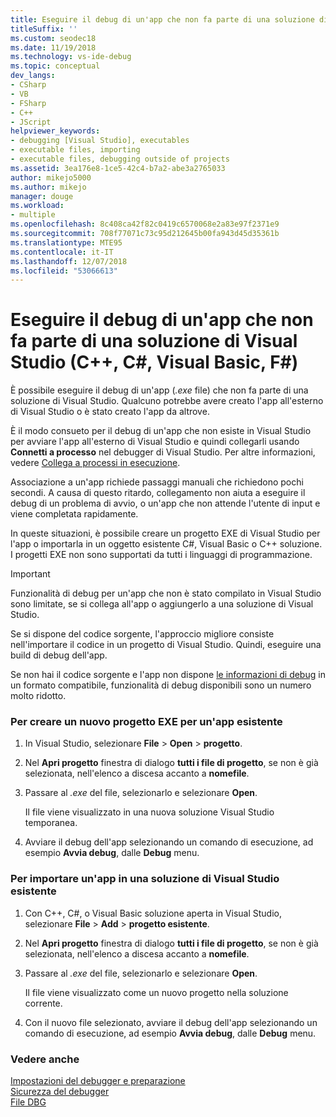 ```yaml
---
title: Eseguire il debug di un'app che non fa parte di una soluzione di Visual Studio
titleSuffix: ''
ms.custom: seodec18
ms.date: 11/19/2018
ms.technology: vs-ide-debug
ms.topic: conceptual
dev_langs:
- CSharp
- VB
- FSharp
- C++
- JScript
helpviewer_keywords:
- debugging [Visual Studio], executables
- executable files, importing
- executable files, debugging outside of projects
ms.assetid: 3ea176e8-1ce5-42c4-b7a2-abe3a2765033
author: mikejo5000
ms.author: mikejo
manager: douge
ms.workload:
- multiple
ms.openlocfilehash: 8c408ca42f82c0419c6570068e2a83e97f2371e9
ms.sourcegitcommit: 708f77071c73c95d212645b00fa943d45d35361b
ms.translationtype: MTE95
ms.contentlocale: it-IT
ms.lasthandoff: 12/07/2018
ms.locfileid: "53066613"
---
```

# <a name="debug-an-app-that-isnt-part-of-a-visual-studio-solution-c-c-visual-basic-f"></a>Eseguire il debug di un'app che non fa parte di una soluzione di Visual Studio (C++, C#, Visual Basic, F#)

È possibile eseguire il debug di un'app (*.exe* file) che non fa parte di una soluzione di Visual Studio. Qualcuno potrebbe avere creato l'app all'esterno di Visual Studio o è stato creato l'app da altrove. 

È il modo consueto per il debug di un'app che non esiste in Visual Studio per avviare l'app all'esterno di Visual Studio e quindi collegarli usando **Connetti a processo** nel debugger di Visual Studio. Per altre informazioni, vedere [Collega a processi in esecuzione](../debugger/attach-to-running-processes-with-the-visual-studio-debugger.md).  
  
Associazione a un'app richiede passaggi manuali che richiedono pochi secondi. A causa di questo ritardo, collegamento non aiuta a eseguire il debug di un problema di avvio, o un'app che non attende l'utente di input e viene completata rapidamente. 

In queste situazioni, è possibile creare un progetto EXE di Visual Studio per l'app o importarla in un oggetto esistente C#, Visual Basic o C++ soluzione. I progetti EXE non sono supportati da tutti i linguaggi di programmazione. 

>[!IMPORTANT]
>Funzionalità di debug per un'app che non è stato compilato in Visual Studio sono limitate, se si collega all'app o aggiungerlo a una soluzione di Visual Studio. 
>
>Se si dispone del codice sorgente, l'approccio migliore consiste nell'importare il codice in un progetto di Visual Studio. Quindi, eseguire una build di debug dell'app.
>
>Se non hai il codice sorgente e l'app non dispone [le informazioni di debug](../debugger/how-to-set-debug-and-release-configurations.md) in un formato compatibile, funzionalità di debug disponibili sono un numero molto ridotto. 

### <a name="to-create-a-new-exe-project-for-an-existing-app"></a>Per creare un nuovo progetto EXE per un'app esistente  
   
1. In Visual Studio, selezionare **File** > **Open** > **progetto**.  
   
1. Nel **Apri progetto** finestra di dialogo **tutti i file di progetto**, se non è già selezionata, nell'elenco a discesa accanto a **nomefile**.  
   
1. Passare al *.exe* del file, selezionarlo e selezionare **Open**.  
   
   Il file viene visualizzato in una nuova soluzione Visual Studio temporanea.

1. Avviare il debug dell'app selezionando un comando di esecuzione, ad esempio **Avvia debug**, dalle **Debug** menu.    
  
### <a name="to-import-an-app-into-an-existing-visual-studio-solution"></a>Per importare un'app in una soluzione di Visual Studio esistente  
  
1.  Con C++, C#, o Visual Basic soluzione aperta in Visual Studio, selezionare **File** > **Add** > **progetto esistente**.  
  
1. Nel **Apri progetto** finestra di dialogo **tutti i file di progetto**, se non è già selezionata, nell'elenco a discesa accanto a **nomefile**.  
   
1. Passare al *.exe* del file, selezionarlo e selezionare **Open**.  
   
   Il file viene visualizzato come un nuovo progetto nella soluzione corrente.  
   
1. Con il nuovo file selezionato, avviare il debug dell'app selezionando un comando di esecuzione, ad esempio **Avvia debug**, dalle **Debug** menu.    
  
### <a name="see-also"></a>Vedere anche  
 [Impostazioni del debugger e preparazione](../debugger/debugger-settings-and-preparation.md)   
 [Sicurezza del debugger](../debugger/debugger-security.md)   
 [File DBG](/previous-versions/visualstudio/visual-studio-2010/da528y14(v=vs.100))